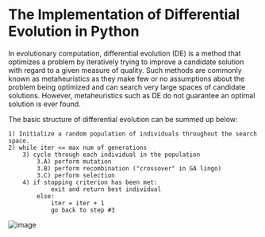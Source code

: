 # The Implementation of Differential Evolution in Python

In evolutionary computation, differential evolution (DE) is a method that optimizes a problem by iteratively trying to improve a candidate solution with regard to a given measure of quality. Such methods are commonly known as metaheuristics as they make few or no assumptions about the problem being optimized and can search very large spaces of candidate solutions. However, metaheuristics such as DE do not guarantee an optimal solution is ever found.

The basic structure of differential evolution can be summed up below:
```
1) Initialize a random population of individuals throughout the search space.
2) while iter <= max num of generations
    3) cycle through each individual in the population
        3.A) perform mutation
        3.B) perform recombination ("crossover" in GA lingo)
        3.C) perform selection
    4) if stopping criterion has been met:
            exit and return best individual
        else:
            iter = iter + 1
            go back to step #3
```

![image](https://user-images.githubusercontent.com/43421608/220276093-8ac625c4-9d00-4df6-8177-2e6431a240c9.png)



[^1]:  https://en.wikipedia.org/wiki/Differential_evolution
